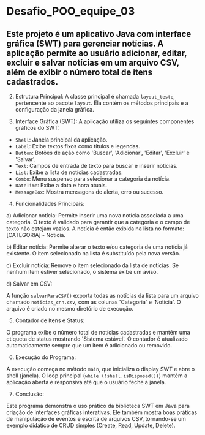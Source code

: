 # Desafio_POO_equipe_03
Este projeto é um aplicativo Java com interface gráfica (SWT) para gerenciar notícias. A aplicação permite ao usuário adicionar, editar, excluir e salvar notícias em um arquivo CSV, além de exibir o número total de itens cadastrados.
---------------------------------------------------------------------------------------------------
2. Estrutura Principal:
A classe principal é chamada `layout_teste`, pertencente ao pacote `layout`. Ela contém os métodos principais e a configuração da janela gráfica.

3. Interface Gráfica (SWT):
A aplicação utiliza os seguintes componentes gráficos do SWT:
- `Shell`: Janela principal da aplicação.
- `Label`: Exibe textos fixos como títulos e legendas.
- `Button`: Botões de ação como 'Buscar', 'Adicionar', 'Editar', 'Excluir' e 'Salvar'.
- `Text`: Campos de entrada de texto para buscar e inserir notícias.
- `List`: Exibe a lista de notícias cadastradas.
- `Combo`: Menu suspenso para selecionar a categoria da notícia.
- `DateTime`: Exibe a data e hora atuais.
- `MessageBox`: Mostra mensagens de alerta, erro ou sucesso.

4. Funcionalidades Principais:

a) Adicionar notícia:
Permite inserir uma nova notícia associada a uma categoria. O texto é validado para garantir que a categoria e o campo de texto não estejam vazios. A notícia é então exibida na lista no formato: [CATEGORIA] - Notícia.

b) Editar notícia:
Permite alterar o texto e/ou categoria de uma notícia já existente. O item selecionado na lista é substituído pela nova versão.

c) Excluir notícia:
Remove o item selecionado da lista de notícias. Se nenhum item estiver selecionado, o sistema exibe um aviso.

d) Salvar em CSV:

A função `salvarParaCSV()` exporta todas as notícias da lista para um arquivo chamado `noticias_cnn.csv`, com as colunas 'Categoria' e 'Notícia'. O arquivo é criado no mesmo diretório de execução.

5. Contador de Itens e Status:

O programa exibe o número total de notícias cadastradas e mantém uma etiqueta de status mostrando 'Sistema estável'. O contador é atualizado automaticamente sempre que um item é adicionado ou removido.

6. Execução do Programa:

A execução começa no método `main`, que inicializa o display SWT e abre o shell (janela). O loop principal (`while (!shell.isDisposed())`) mantém a aplicação aberta e responsiva até que o usuário feche a janela.

7. Conclusão:

Este programa demonstra o uso prático da biblioteca SWT em Java para criação de interfaces gráficas interativas. Ele também mostra boas práticas de manipulação de eventos e escrita de arquivos CSV, tornando-se um exemplo didático de CRUD simples (Create, Read, Update, Delete).









































